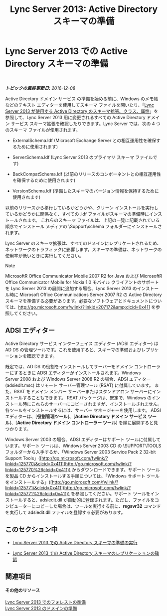 ﻿---
title: 'Lync Server 2013: Active Directory スキーマの準備'
TOCTitle: Active Directory スキーマの準備
ms:assetid: 067726ae-fd3f-4133-a32f-26d2603ac674
ms:mtpsurl: https://technet.microsoft.com/ja-jp/library/Gg398119(v=OCS.15)
ms:contentKeyID: 48271135
ms.date: 12/10/2016
mtps_version: v=OCS.15
ms.translationtype: HT
---

# Lync Server 2013 での Active Directory スキーマの準備

 

_**トピックの最終更新日:** 2016-12-08_

Active Directory ドメイン サービス の準備を始める前に、Windows のメモ帳などのテキスト エディターを使用してスキーマ ファイルを開いたり、「[Lync Server 2013 が使用する Active Directory のスキーマ拡張、クラス、属性](lync-server-2013-active-directory-schema-extensions-classes-and-attributes-used-by-lync-server.md)」を参照して、Lync Server 2013 用に変更されるすべての Active Directory ドメイン サービス スキーマ拡張を確認したりできます。Lync Server では、次の 4 つのスキーマ ファイルが使用されます。

  - ExternalSchema.ldf (Microsoft Exchange Server との相互運用性を確保するために使用されます)

  - ServerSchema.ldf (Lync Server 2013 のプライマリ スキーマ ファイルです)

  - BackCompatSchema.ldf (以前のリリースのコンポーネントとの相互運用性を確保するために使用されます)

  - VersionSchema.ldf (準備したスキーマのバージョン情報を保持するために使用されます)

以前のリリースから移行しているかどうかや、クリーン インストールを実行しているかどうかに関係なく、すべての .ldf ファイルがスキーマの準備時にインストールされます。 これらのスキーマ ファイルは、上記の一覧に記載されている順序でインストール メディアの \\Support\\schema フォルダーにインストールされます。

Lync Server のスキーマ拡張は、すべてのドメインにレプリケートされるため、ネットワークのトラフィックに影響します。スキーマの準備は、ネットワークの使用率が低いときに実行してください。

> [!NOTE]
> MicrosoftR Office Communicator Mobile 2007 R2 for Java および MicrosoftR Office Communicator Mobile for Nokia 1.0 モバイル クライアントのサポートを Lync Server 2013 の展開に追加する場合、Lync Server 2013 のインストール時に Microsoft Office Communications Server 2007 R2 の Active Directory スキーマを準備する必要があります。必要なソフトウェアとドキュメントについては、<a href="http://go.microsoft.com/fwlink/?linkid=207172%26clcid=0x411" class="uri">http://go.microsoft.com/fwlink/?linkid=207172&amp;clcid=0x411</a> を参照してください。


## ADSI エディター

Active Directory サービス インターフェイス エディター (ADSI エディター) は AD DS の管理ツールです。これを使用すると、スキーマの準備およびレプリケーションを確認できます。

既定では、AD DS の役割をインストールしてサーバーをドメイン コントローラーにするときに ADSI エディターがインストールされます。Windows Server 2008 および Windows Server 2008 R2 の場合、ADSI エディター (adsiedit.msc) はリモート サーバー管理ツール (RSAT) に付属しています。 また、RSAT をドメイン メンバー サーバーまたはスタンドアロン サーバーにインストールすることもできます。 RSAT パッケージは、既定で、Windows のインストール時にこれらのサーバーにコピーされますが、インストールされません。各ツールをインストールするには、サーバー マネージャーを使用します。 ADSI エディターは、\[**役割管理ツール**\]、\[**Active Directory ドメイン サービス ツール**\]、\[**Active Directory ドメイン コントローラー ツール**\] を順に展開すると見つかります。

Windows Server 2003 の場合、ADSI エディターはサポート ツールに付属しています。サポート ツールは、Windows Server 2003 CD の \\SUPPORT\\TOOLS フォルダーから入手するか、「Windows Server 2003 Service Pack 2 32-bit Support Tools」([http://go.microsoft.com/fwlink/?linkid=125770\&clcid=0x411](http://go.microsoft.com/fwlink/?linkid=125770%26clcid=0x411)) からダウンロードできます。サポート ツールを製品 CD からインストールする手順については、「Windows サポート ツールをインストールする」([http://go.microsoft.com/fwlink/?linkid=125771\&clcid=0x411](http://go.microsoft.com/fwlink/?linkid=125771%26clcid=0x411)) を参照してください。サポート ツールをインストールすると、adsiedit.dll が自動的に登録されます。ただし、ファイルをコンピューターにコピーした場合は、ツールを実行する前に、**regsvr32** コマンドを実行して adsiedit.dll ファイルを登録する必要があります。

## このセクション中

  - [Lync Server 2013 での Active Directory スキーマの準備の実行](lync-server-2013-running-schema-preparation.md)

  - [Lync Server 2013 での Active Directory スキーマのレプリケーションの確認](lync-server-2013-verifying-schema-replication.md)

## 関連項目

#### その他のリソース

[Lync Server 2013 でのフォレストの準備](lync-server-2013-preparing-the-forest.md)  
[Lync Server 2013 のドメインの準備](lync-server-2013-preparing-domains.md)

